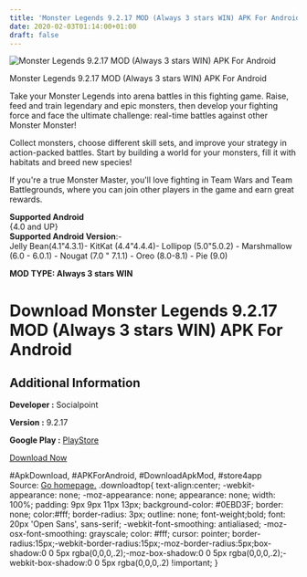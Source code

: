 ```yaml
---
title: 'Monster Legends 9.2.17 MOD (Always 3 stars WIN) APK For Android'
date: 2020-02-03T01:14:00+01:00
draft: false
---
```


![Monster Legends 9.2.17 MOD (Always 3 stars WIN) APK For Android](https://i2.wp.com/apkhome.net/wp-content/uploads/2020/02/Monster-Legends-9.2.17-MOD-Always-3-stars-WIN.png "Monster Legends 9.2.17 MOD (Always 3 stars WIN) APK For Android")

  

Monster Legends 9.2.17 MOD (Always 3 stars WIN) APK For Android

Take your Monster Legends into arena battles in this fighting game. Raise, feed and train legendary and epic monsters, then develop your fighting force and face the ultimate challenge: real-time battles against other Monster Monster!

Collect monsters, choose different skill sets, and improve your strategy in action-packed battles. Start by building a world for your monsters, fill it with habitats and breed new species!

If you're a true Monster Master, you'll love fighting in Team Wars and Team Battlegrounds, where you can join other players in the game and earn great rewards.

**Supported Android**  
{4.0 and UP}  
**Supported Android Version**:-  
Jelly Bean(4.1"4.3.1)- KitKat (4.4"4.4.4)- Lollipop (5.0"5.0.2) - Marshmallow (6.0 - 6.0.1) - Nougat (7.0 " 7.1.1) - Oreo (8.0-8.1) - Pie (9.0)

**MOD TYPE: Always 3 stars WIN**

Download Monster Legends 9.2.17 MOD (Always 3 stars WIN) APK For Android
========================================================================

Additional Information
----------------------

**Developer :** Socialpoint

**Version :** 9.2.17

**Google Play :** [PlayStore](https://play.google.com/store/apps/details?id=es.socialpoint.MonsterLegends)

  

[Download Now](https://store4app.co/post/monster-legends-9-2-17-mod-always-3-stars-win-apk-for-android_1580672554)

  
#ApkDownload, #APKForAndroid, #DownloadApkMod, #store4app  
Source: [Go homepage.](https://store4app.co/post/monster-legends-9-2-17-mod-always-3-stars-win-apk-for-android_1580672554) .downloadtop{ text-align:center; -webkit-appearance: none; -moz-appearance: none; appearance: none; width: 100%; padding: 9px 9px 11px 13px; background-color: #0EBD3F; border: none; color:#fff; border-radius: 3px; outline: none; font-weight;bold; font: 20px 'Open Sans', sans-serif; -webkit-font-smoothing: antialiased; -moz-osx-font-smoothing: grayscale; color: #fff; cursor: pointer; border-radius:15px;-webkit-border-radius:15px;-moz-border-radius:5px;box-shadow:0 0 5px rgba(0,0,0,.2);-moz-box-shadow:0 0 5px rgba(0,0,0,.2);-webkit-box-shadow:0 0 5px rgba(0,0,0,.2) !important; }